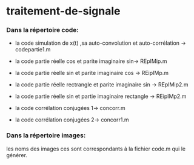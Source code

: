 # traitement-de-signale

### Dans la répertoire code:

- la code simulation de x(t) ,sa auto-convolution et auto-corrélation $\rightarrow$  codepartie1.m

- la code partie réelle cos et parite imaginaire sin$\rightarrow$ REpIMip.m

- la code partie réelle sin et parite imaginaire cos $\rightarrow$ REipIMp.m

- la code partie réelle rectrangle et parite imaginaire sin $\rightarrow$ REpIMip2.m

- la code partie réelle sin et partie imaginaire rectangle $\rightarrow$ REipIMp2.m

- la code  corrélation conjugées 1$\rightarrow$ concorr.m

- la code corrélation conjugées 2$\rightarrow$ concorr1.m

  

### Dans la répertoire images:

les noms des images ces sont correspondants à la fichier code.m qui le générer. 
